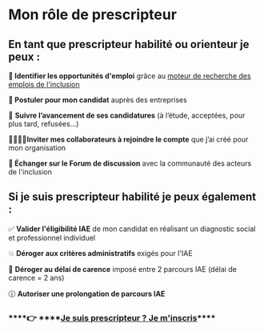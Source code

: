 # Mon rôle de prescripteur

## En tant que prescripteur habilité ou orienteur je peux : 

**🔎 Identifier les opportunités d'emploi** grâce au [moteur de recherche des emplois de l'inclusion](https://emplois.inclusion.beta.gouv.fr/)

**📝 Postuler pour mon candidat** auprès des entreprises

 🔬 **Suivre l’avancement de ses candidatures** \(à l’étude, acceptées, pour plus tard, refusées…\)

**🧍‍♀️🧍‍♂️Inviter mes collaborateurs à rejoindre le compte** que j’ai créé pour mon organisation

**💬 Échanger sur le Forum de discussion** avec la communauté des acteurs de l'inclusion

## Si je suis prescripteur habilité je peux également : 

✅ **Valider l'éligibilité IAE** de mon candidat en réalisant un diagnostic social et professionnel individuel

💥  **Déroger aux critères administratifs** exigés pour l'IAE

💫 **Déroger au délai de carence** imposé entre 2 parcours IAE \(délai de carence = 2 ans\)

🕧 **Autoriser une prolongation de parcours IAE**



###     ****👉 ****[**Je suis prescripteur ? Je m'inscris**](https://emplois.inclusion.beta.gouv.fr/)\*\*\*\*


